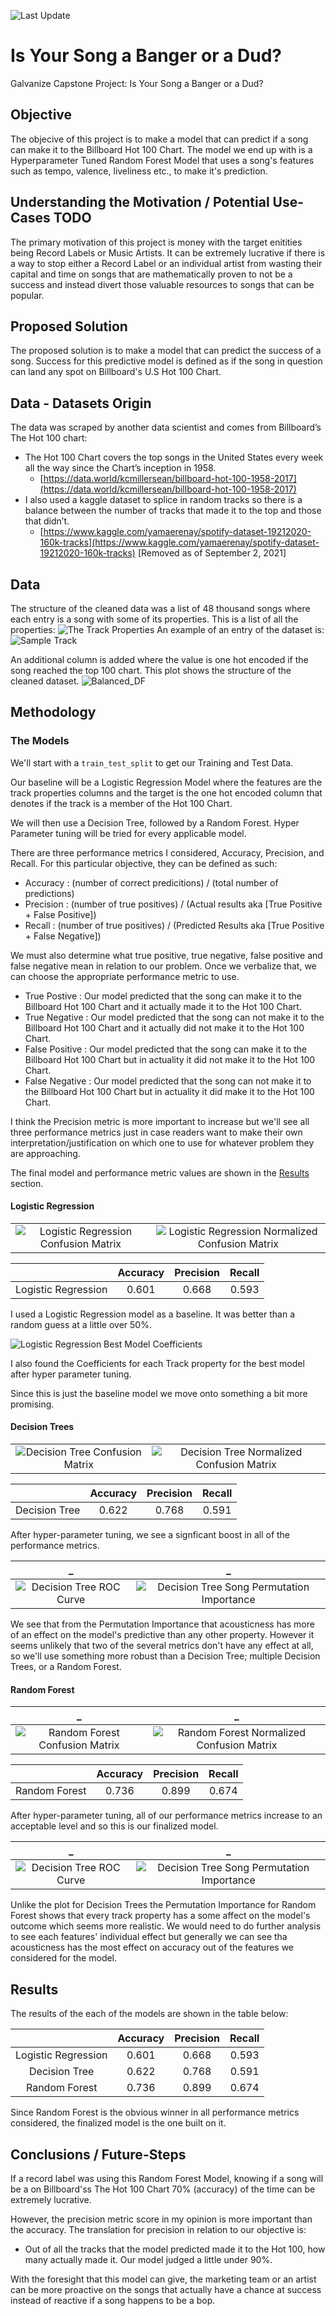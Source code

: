 ![Last Update](https://img.shields.io/badge/last%20change-August%20--%2001%20--%202021%20-yellowgreen)
# Is Your Song a Banger or a Dud?
Galvanize Capstone Project: Is Your Song a Banger or a Dud?

## Objective
The objecive of this project is to make a model that can predict if a song can make it to the Billboard Hot 100 Chart. The model we end up with is a Hyperparameter Tuned Random Forest Model that uses a song's features such as tempo, valence, liveliness etc., to make it's prediction. 

## Understanding the Motivation / Potential Use-Cases TODO
The primary motivation of this project is money with the target enitities being Record Labels or Music Artists.
It can be extremely lucrative if there is a way to stop either a Record Label or an individual artist from wasting their capital and time on songs that are mathematically proven to not be a success and instead divert those valuable resources to songs that can be popular.

## Proposed Solution 
The proposed solution is to make a model that can predict the success of a song. Success for this predictive model is defined as if the song in question can land any spot on Billboard's U.S Hot 100 Chart.

## Data - Datasets Origin
The data was scraped by another data scientist and comes from Billboard’s The Hot 100 chart:  
* The Hot 100 Chart covers the top songs in the United States every week all the way since the Chart’s inception in 1958. 
  * [https://data.world/kcmillersean/billboard-hot-100-1958-2017](https://data.world/kcmillersean/billboard-hot-100-1958-2017)
* I also used a kaggle dataset to splice in random tracks so there is a balance between the number of tracks that made it to the top and those that didn’t.
  * [https://www.kaggle.com/yamaerenay/spotify-dataset-19212020-160k-tracks](https://www.kaggle.com/yamaerenay/spotify-dataset-19212020-160k-tracks) [Removed as of September 2, 2021]

## Data
The structure of the cleaned data was a list of 48 thousand songs where each entry is a song with some of its properties. This is a list of all the properties:
![The Track Properties](images/TrackProperties.png)
An example of an entry of the dataset is: 
![Sample Track](images/TrackSampleElvis.png)

An additional column is added where the value is one hot encoded if the song reached the top 100 chart. 
This plot shows the structure of the cleaned dataset.
![Balanced_DF](plots/balanced_df.png)

## Methodology
### The Models
We'll start with a `train_test_split` to get our Training and Test Data.

Our baseline will be a Logistic Regression Model where the features are the track properties columns and the target is the one hot encoded column that denotes if the track is a member of the Hot 100 Chart.

We will then use a Decision Tree, followed by a Random Forest. Hyper Parameter tuning will be tried for every applicable model.

There are three performance metrics I considered, Accuracy, Precision, and Recall. For this particular objective, they can be defined as such:

* Accuracy : (number of correct predicitions) / (total number of predictions)
* Precision : (number of true positives) / (Actual results aka [True Positive + False Positive])
* Recall : (number of true positives) / (Predicted Results aka [True Positive + False Negative])

We must also determine what true positive, true negative, false positive and false negative mean in relation to our problem. Once we verbalize that, we can choose the appropriate performance metric to use.

* True Postive : Our model predicted that the song can make it to the Billboard Hot 100 Chart and it actually made it to the Hot 100 Chart.
* True Negative : Our model predicted that the song can not make it to the Billboard Hot 100 Chart and it actually did not make it to the Hot 100 Chart.
* False Positive : Our model predicted that the song can make it to the Billboard Hot 100 Chart but in actuality it did not make it to the Hot 100 Chart.
* False Negative : Our model predicted that the song can not make it to the Billboard Hot 100 Chart but in actuality it did make it to the Hot 100 Chart.

I think the Precision metric is more important to increase but we'll see all three performance metrics just in case readers want to make their own interpretation/justification on which one to use for whatever problem they are approaching. 

The final model and performance metric values are shown in the [Results](#results) section.

#### Logistic Regression
|  | |
|:-------------------------:|:-------------------------:|
|![Logistic Regression Confusion Matrix](plots/confusionLR.png) | ![Logistic Regression Normalized Confusion Matrix](plots/confusionnormLR.png)|


|  | Accuracy | Precision | Recall |
|:----------:|:---------------:| :---: | :---: |
| Logistic Regression | 0.601 | 0.668 | 0.593 |

I used a Logistic Regression model as a baseline. It was better than a random guess at a little over 50%. 

![Logistic Regression Best Model Coefficients](plots/Logistic%20Regression%20Best%20Model%20Coefficients.png)

I also found the Coefficients for each Track property for the best model after hyper parameter tuning.

Since this is just the baseline model we move onto something a bit more promising. 

#### Decision Trees
|  | |
|:-------------------------:|:-------------------------:|
|![Decision Tree Confusion Matrix](plots/confusionDT.png) | ![Decision Tree Normalized Confusion Matrix](plots/confusionnormDT.png)|

|  | Accuracy | Precision | Recall |
|:----------:|:---------------:| :---: | :---: |
| Decision Tree | 0.622 | 0.768 | 0.591 |

After hyper-parameter tuning, we see a signficant boost in all of the performance metrics.

|_ |_|
|:-------------------------:|:-------------------------:|
|![Decision Tree ROC Curve](plots/rocDT.png) | ![Decision Tree Song Permutation Importance](plots/DTFI.png)|

We see that from the Permutation Importance that acousticness has more of an effect on the model's predictive than any other property. However it seems unlikely that two of the several metrics don't have any effect at all, so we'll use something more robust than a Decision Tree; multiple Decision Trees, or a Random Forest.

#### Random Forest
|_ |_|
|:-------------------------:|:-------------------------:|
|![Random Forest Confusion Matrix](plots/confusionRF.png) | ![Random Forest Normalized Confusion Matrix](plots/confusionnormRF.png)|

|  | Accuracy | Precision | Recall |
|:----------:|:---------------:| :---: | :---: |
| Random Forest | 0.736 | 0.899 | 0.674 |

After hyper-parameter tuning, all of our performance metrics increase to an acceptable level and so this is our finalized model.

|_ |_|
|:-------------------------:|:-------------------------:|
|![Decision Tree ROC Curve](plots/roc%20RF.png) | ![Decision Tree Song Permutation Importance](plots/rfFI.png)|

Unlike the plot for Decision Trees the Permutation Importance for Random Forest shows that every track property has a some affect on the model's outcome which seems more realistic. We would need to do further analysis to see each features' individual effect but generally we can see tha acousticness has the most effect on accuracy out of the features we considered for the model.

## Results
The results of the each of the models are shown in the table below:

|            |  Accuracy | Precision | Recall |
|:----------:|:--------------:| :---: | :---: |
| Logistic Regression | 0.601 | 0.668 | 0.593 |
| Decision Tree | 0.622 | 0.768 | 0.591 |
| Random Forest | 0.736 | 0.899 | 0.674 |

Since Random Forest is the obvious winner in all performance metrics considered, the finalized model is the one built on it. 

## Conclusions / Future-Steps

If a record label was using this Random Forest Model, knowing if a song will be a on Billboard'ss The Hot 100 Chart 70% (accuracy) of the time can be extremely lucrative. 

However, the precision metric score in my opinion is more important than the accuracy. 
The translation for precision in relation to our objective is:
* Out of all the tracks that the model predicted made it to the Hot 100, how many actually made it. Our model judged a little under 90%. 

With the foresight that this model can give, the marketing team or an  artist can be more proactive on the songs that actually have a chance at success instead of reactive if a song happens to be a bop.
